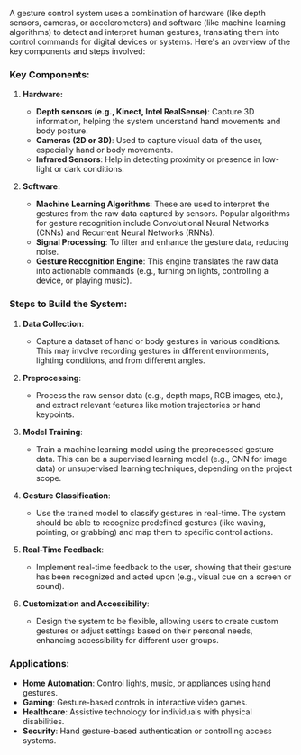 A gesture control system uses a combination of hardware (like depth sensors, cameras, or accelerometers) and software (like machine learning algorithms) to detect and interpret human gestures, translating them into control commands for digital devices or systems. Here's an overview of the key components and steps involved:

### **Key Components:**
1. **Hardware:**
   - **Depth sensors (e.g., Kinect, Intel RealSense)**: Capture 3D information, helping the system understand hand movements and body posture.
   - **Cameras (2D or 3D)**: Used to capture visual data of the user, especially hand or body movements.
   - **Infrared Sensors**: Help in detecting proximity or presence in low-light or dark conditions.

2. **Software:**
   - **Machine Learning Algorithms**: These are used to interpret the gestures from the raw data captured by sensors. Popular algorithms for gesture recognition include Convolutional Neural Networks (CNNs) and Recurrent Neural Networks (RNNs).
   - **Signal Processing**: To filter and enhance the gesture data, reducing noise.
   - **Gesture Recognition Engine**: This engine translates the raw data into actionable commands (e.g., turning on lights, controlling a device, or playing music).

### **Steps to Build the System:**
1. **Data Collection**: 
   - Capture a dataset of hand or body gestures in various conditions. This may involve recording gestures in different environments, lighting conditions, and from different angles.
   
2. **Preprocessing**:
   - Process the raw sensor data (e.g., depth maps, RGB images, etc.), and extract relevant features like motion trajectories or hand keypoints.

3. **Model Training**:
   - Train a machine learning model using the preprocessed gesture data. This can be a supervised learning model (e.g., CNN for image data) or unsupervised learning techniques, depending on the project scope.

4. **Gesture Classification**:
   - Use the trained model to classify gestures in real-time. The system should be able to recognize predefined gestures (like waving, pointing, or grabbing) and map them to specific control actions.

5. **Real-Time Feedback**:
   - Implement real-time feedback to the user, showing that their gesture has been recognized and acted upon (e.g., visual cue on a screen or sound).

6. **Customization and Accessibility**:
   - Design the system to be flexible, allowing users to create custom gestures or adjust settings based on their personal needs, enhancing accessibility for different user groups.

### **Applications:**
- **Home Automation**: Control lights, music, or appliances using hand gestures.
- **Gaming**: Gesture-based controls in interactive video games.
- **Healthcare**: Assistive technology for individuals with physical disabilities.
- **Security**: Hand gesture-based authentication or controlling access systems.
